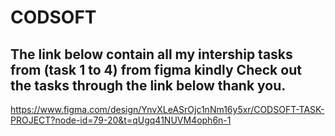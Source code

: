 # CODSOFT
## The link below contain all my intership tasks from (task 1 to 4) from figma kindly Check out the tasks through the link below thank you.
https://www.figma.com/design/YnvXLeASrOjc1nNm16y5xr/CODSOFT-TASK-PROJECT?node-id=79-20&t=qUgq41NUVM4oph6n-1
